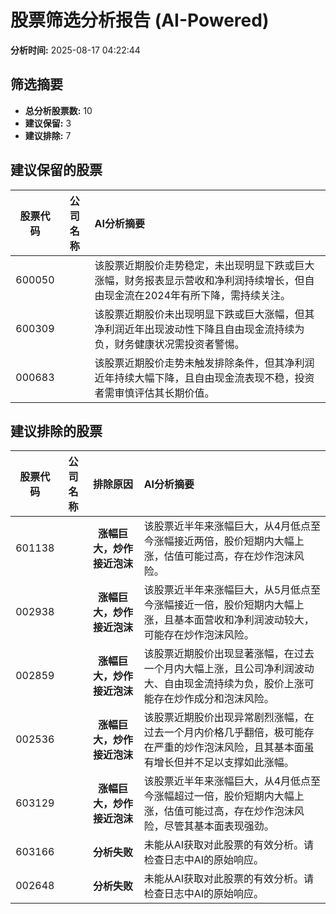 # 股票筛选分析报告 (AI-Powered)

**分析时间:** 2025-08-17 04:22:44

## 筛选摘要

- **总分析股票数:** 10
- **建议保留:** 3
- **建议排除:** 7

## 建议保留的股票

| 股票代码 | 公司名称 | AI分析摘要 |
|:---:|:---:|:---|
| 600050 |  | 该股票近期股价走势稳定，未出现明显下跌或巨大涨幅，财务报表显示营收和净利润持续增长，但自由现金流在2024年有所下降，需持续关注。 |
| 600309 |  | 该股票近期股价未出现明显下跌或巨大涨幅，但其净利润近年出现波动性下降且自由现金流持续为负，财务健康状况需投资者警惕。 |
| 000683 |  | 该股票近期股价走势未触发排除条件，但其净利润近年持续大幅下降，且自由现金流表现不稳，投资者需审慎评估其长期价值。 |

## 建议排除的股票

| 股票代码 | 公司名称 | 排除原因 | AI分析摘要 |
|:---:|:---:|:---:|:---|
| 601138 |  | **涨幅巨大，炒作接近泡沫** | 该股票近半年来涨幅巨大，从4月低点至今涨幅接近两倍，股价短期内大幅上涨，估值可能过高，存在炒作泡沫风险。 |
| 002938 |  | **涨幅巨大，炒作接近泡沫** | 该股票近半年来涨幅巨大，从5月低点至今涨幅接近一倍，股价短期内大幅上涨，且基本面营收和净利润波动较大，可能存在炒作泡沫风险。 |
| 002859 |  | **涨幅巨大，炒作接近泡沫** | 该股票近期股价出现显著涨幅，在过去一个月内大幅上涨，且公司净利润波动大、自由现金流持续为负，股价上涨可能存在炒作成分和泡沫风险。 |
| 002536 |  | **涨幅巨大，炒作接近泡沫** | 该股票近期股价出现异常剧烈涨幅，在过去一个月内价格几乎翻倍，极可能存在严重的炒作泡沫风险，且其基本面虽有增长但并不足以支撑如此涨幅。 |
| 603129 |  | **涨幅巨大，炒作接近泡沫** | 该股票近半年来涨幅巨大，从4月低点至今涨幅超过一倍，股价短期内大幅上涨，估值可能过高，存在炒作泡沫风险，尽管其基本面表现强劲。 |
| 603166 |  | **分析失败** | 未能从AI获取对此股票的有效分析。请检查日志中AI的原始响应。 |
| 002648 |  | **分析失败** | 未能从AI获取对此股票的有效分析。请检查日志中AI的原始响应。 |
